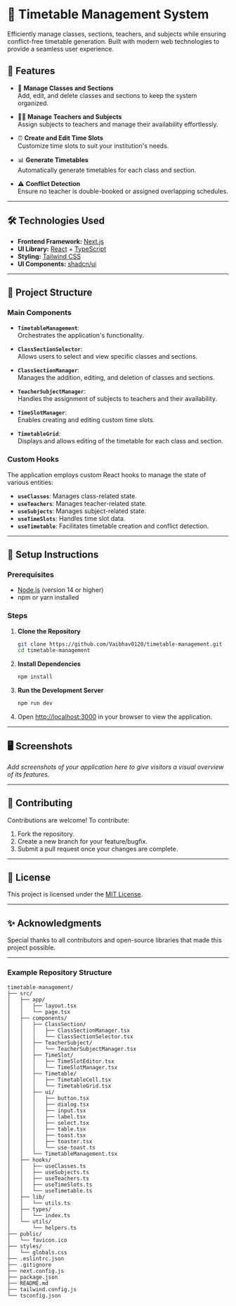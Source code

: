 # 📅 Timetable Management System

Efficiently manage classes, sections, teachers, and subjects while ensuring conflict-free timetable generation. Built with modern web technologies to provide a seamless user experience.

## 🚀 Features

- 🏫 **Manage Classes and Sections**  
  Add, edit, and delete classes and sections to keep the system organized.
  
- 👩‍🏫 **Manage Teachers and Subjects**  
  Assign subjects to teachers and manage their availability effortlessly.
  
- ⏰ **Create and Edit Time Slots**  
  Customize time slots to suit your institution's needs.

- 📊 **Generate Timetables**  
  Automatically generate timetables for each class and section.

- ⚠️ **Conflict Detection**  
  Ensure no teacher is double-booked or assigned overlapping schedules.

---

## 🛠️ Technologies Used

- **Frontend Framework:** [Next.js](https://nextjs.org/)
- **UI Library:** [React](https://reactjs.org/) + [TypeScript](https://www.typescriptlang.org/)
- **Styling:** [Tailwind CSS](https://tailwindcss.com/)
- **UI Components:** [shadcn/ui](https://ui.shadcn.dev/)

---

## 📂 Project Structure

### **Main Components**

- **`TimetableManagement`**:  
  Orchestrates the application's functionality.
  
- **`ClassSectionSelector`**:  
  Allows users to select and view specific classes and sections.
  
- **`ClassSectionManager`**:  
  Manages the addition, editing, and deletion of classes and sections.
  
- **`TeacherSubjectManager`**:  
  Handles the assignment of subjects to teachers and their availability.
  
- **`TimeSlotManager`**:  
  Enables creating and editing custom time slots.
  
- **`TimetableGrid`**:  
  Displays and allows editing of the timetable for each class and section.

### **Custom Hooks**

The application employs custom React hooks to manage the state of various entities:

- **`useClasses`**: Manages class-related state.
- **`useTeachers`**: Manages teacher-related state.
- **`useSubjects`**: Manages subject-related state.
- **`useTimeSlots`**: Handles time slot data.
- **`useTimetable`**: Facilitates timetable creation and conflict detection.

---

## 🔧 Setup Instructions

### Prerequisites

- [Node.js](https://nodejs.org/) (version 14 or higher)
- npm or yarn installed

### Steps

1. **Clone the Repository**  
   ```bash
   git clone https://github.com/Vaibhav0120/timetable-management.git
   cd timetable-management
   ```

2. **Install Dependencies**  
   ```bash
   npm install
   ```

3. **Run the Development Server**  
   ```bash
   npm run dev
   ```

4. Open [http://localhost:3000](http://localhost:3000) in your browser to view the application.

---

## 🖥️ Screenshots

_Add screenshots of your application here to give visitors a visual overview of its features._

---

## 🤝 Contributing

Contributions are welcome! To contribute:  

1. Fork the repository.  
2. Create a new branch for your feature/bugfix.  
3. Submit a pull request once your changes are complete.

---

## 📜 License

This project is licensed under the [MIT License](LICENSE).

---

## ✨ Acknowledgments

Special thanks to all contributors and open-source libraries that made this project possible.

---

### Example Repository Structure

```
timetable-management/
├── src/
│   ├── app/
│   │   ├── layout.tsx
│   │   └── page.tsx
│   ├── components/
│   │   ├── ClassSection/
│   │   │   ├── ClassSectionManager.tsx
│   │   │   └── ClassSectionSelector.tsx
│   │   ├── TeacherSubject/
│   │   │   └── TeacherSubjectManager.tsx
│   │   ├── TimeSlot/
│   │   │   ├── TimeSlotEditor.tsx
│   │   │   └── TimeSlotManager.tsx
│   │   ├── Timetable/
│   │   │   ├── TimetableCell.tsx
│   │   │   └── TimetableGrid.tsx
│   │   ├── ui/
│   │   │   ├── button.tsx
│   │   │   ├── dialog.tsx
│   │   │   ├── input.tsx
│   │   │   ├── label.tsx
│   │   │   ├── select.tsx
│   │   │   ├── table.tsx
│   │   │   ├── toast.tsx
│   │   │   ├── toaster.tsx
│   │   │   └── use-toast.ts
│   │   └── TimetableManagement.tsx
│   ├── hooks/
│   │   ├── useClasses.ts
│   │   ├── useSubjects.ts
│   │   ├── useTeachers.ts
│   │   ├── useTimeSlots.ts
│   │   └── useTimetable.ts
│   ├── lib/
│   │   └── utils.ts
│   ├── types/
│   │   └── index.ts
│   └── utils/
│       └── helpers.ts
├── public/
│   └── favicon.ico
├── styles/
│   └── globals.css
├── .eslintrc.json
├── .gitignore
├── next.config.js
├── package.json
├── README.md
├── tailwind.config.js
└── tsconfig.json
```
